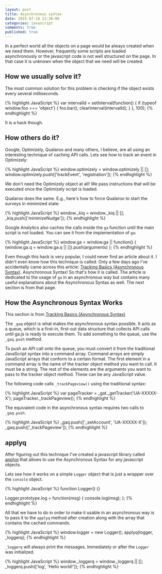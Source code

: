 ```yaml
---
layout: post
title: Asynchronous syntax
date: 2015-07-18 13:38:00
categories: javascript
comments: true
published: true
---
```


In a perfect world all the objects on a page would be always created when we need
them. However, frequently some scripts are loaded asynchronously or the javascript
code is not well structured on the page. In that case it is unknown when the object
that we need will be created.


## How we usually solve it?

The most common solution for this problem is checking if the object exists every
several milliseconds.

{% highlight JavaScript %}
var intervalId = setInterval(function() {
  if (typeof window.foo === 'object') {
    foo.bar();
    clearInterval(intervalId);
  }
}, 100);
{% endhighlight %}

It is a hack though.


## How others do it?

Google, Optimizely, Qualaroo and many others, I believe, are all using an interesting
technique of caching API calls. Lets see how to track an event in Optimizely:

{% highlight JavaScript %}
window.optimizely = window.optimizely || [];
window.optimizely.push(['trackEvent', 'registration']);
{% endhighlight %}

We don't need the Optimizely object at all! We pass instructions that will be executed
once the Optimizely script is loaded.

Qualaroo does the same. E.g., here's how to force Qualaroo to start the surveys in
minimized state:

{% highlight JavaScript %}
window._kiq = window._kiq || [];
_kiq.push(['minimizeNudge']);
{% endhighlight %}

Google Analytics also caches the calls inside the `ga` function until the main
script is not loaded. You can see it from the implementation of `ga`:

{% highlight JavaScript %}
window.ga = window.ga || function() {
  (window.ga.q = window.ga.q || []).push(arguments)
};
{% endhighlight %}

Even though this hack is very popular, I could never find an article
about it. I didn't even know how this technique is called. Only a few days ago
I've accidentally came across this article: [Tracking Basics (Asynchronous Syntax)][google-async-syntax].
Asynchronous Syntax! So that's how it is called. The article is dedicated to
the usage of `ga` in an asynchronous way but contains many useful explanations
about the Asynchronous Syntax as well. The next section is from that page.


## How the Asynchronous Syntax Works

This section is from [Tracking Basics (Asynchronous Syntax)][google-async-syntax-hiw]

The `_gaq` object is what makes the asynchronous syntax possible. It acts as a
queue, which is a first-in, first-out data structure that collects API calls
until ga.js is ready to execute them. To add something to the queue, use the
`_gaq.push` method.

To push an API call onto the queue, you must convert it from the traditional
JavaScript syntax into a command array. Command arrays are simply JavaScript
arrays that conform to a certain format. The first element in a command array
is the name of the tracker object method you want to call. It must be a string.
The rest of the elements are the arguments you want to pass to the tracker
object method. These can be any JavaScript value.

The following code calls `_trackPageview()` using the traditional syntax:

{% highlight JavaScript %}
var pageTracker = _gat._getTracker('UA-XXXXX-X');
pageTracker._trackPageview();
{% endhighlight %}

The equivalent code in the asynchronous syntax requires two calls to `_gaq.push`.

{% highlight JavaScript %}
_gaq.push(['_setAccount', 'UA-XXXXX-X']);
_gaq.push(['_trackPageview']);
{% endhighlight %}


## applyq

After figuring out this technique I've created a javascript library called [applyq][]
that allows to use the Asynchronous Syntax for any javascript objects.

Lets see how it works on a simple `Logger` object that is just a wrapper over the
`console` object.

{% highlight JavaScript %}
function Logger() {}

Logger.prototype.log = function(msg) {
  console.log(msg);
};
{% endhighlight %}

All that we have to do in order to make it usable in an asynchronous way is to
pass it to the `applyq` method after creation along with the array that contains
the cached commands.

{% highlight JavaScript %}
window.logger = new Logger();
applyq(logger, _loggerq);
{% endhighlight %}

`_loggerq` will always print the messages. Immediately or after the `Logger` was
initialized.

{% highlight JavaScript %}
window._loggerq = window._loggerq || [];
_loggerq.push(['log', 'Hello world!']);
{% endhighlight %}


[google-async-syntax]: https://developers.google.com/analytics/devguides/collection/gajs/
[google-async-syntax-hiw]: https://developers.google.com/analytics/devguides/collection/gajs/#how-the-asynchronous-syntax-works
[applyq]: https://github.com/zkochan/applyq
